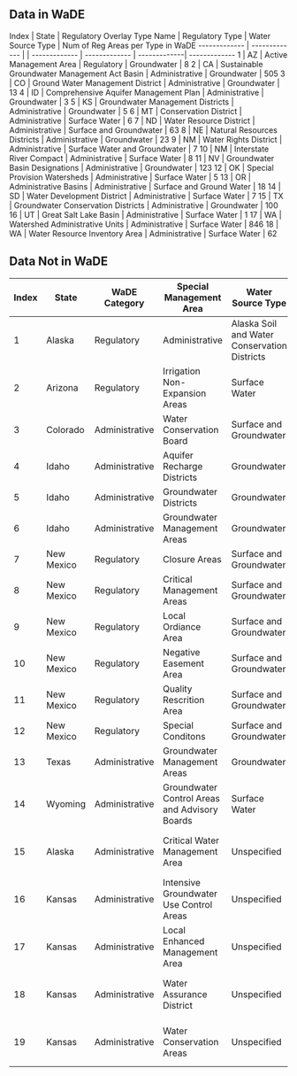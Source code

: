 ## Data in WaDE
Index	|	State	|	Regulatory Overlay Type Name	|	Regulatory Type	|	Water Source Type	|	Num of Reg Areas per Type in WaDE
-------------	|	-------------	|		|	-------------	|	-------------	|	-------------|	-------------
1	|	AZ	|	Active Management Area	|	Regulatory	|	Groundwater	|	8
2	|	CA	|	Sustainable Groundwater Management Act Basin	|	Administrative	|	Groundwater	|	505
3	|	CO	|	Ground Water Management District	|	Administrative	|	Groundwater	|	13
4	|	ID	|	Comprehensive Aquifer Management Plan	|	Administrative	|	Groundwater	|	3
5	|	KS	|	Groundwater Management Districts	|	Administrative	|	Groundwater	|	5
6	|	MT	|	Conservation District	|	Administrative	|	Surface Water	|	6
7	|	ND	|	Water Resource District	|	Administrative	|	Surface and Groundwater	|	63
8	|	NE	|	Natural Resources Districts	|	Administrative	|	Groundwater	|	23
9	|	NM	|	Water Rights District	|	Administrative	|	Surface Water and Groundwater	|	7
10	|	NM	|	Interstate River Compact	|	Administrative	|	Surface Water	|	8
11	|	NV	|	Groundwater Basin Designations	|	Administrative	|	Groundwater	|	123
12	|	OK	|	Special Provision Watersheds	|	Administrative	|	Surface Water	|	5
13	|	OR	|	Administrative Basins	|	Administrative	|	Surface and Ground Water	|	18
14	|	SD	|	Water Development District	|	Administrative	|	Surface Water	|	7
15	|	TX	|	Groundwater Conservation Districts	|	Administrative	|	Groundwater	|	100
16	|	UT	|	Great Salt Lake Basin	|	Administrative	|	Surface Water	|	1
17	|	WA	|	Watershed Administrative Units	|	Administrative	|	Surface Water	|	846
18	|	WA	|	Water Resource Inventory Area	|	Administrative	|	Surface Water	|	62



## Data Not in WaDE
Index	|	State	|	WaDE Category	|	Special Management Area	|	Water Source Type	|	WaDE Mapping Status
-------------	|	-------------	|	-------------	|	-------------	|	-------------	|	-------------
1	|	Alaska	|	Regulatory	|	Administrative	|	Alaska Soil and Water Conservation Districts	|	To be imported
2	|	Arizona	|	Regulatory	|	Irrigation Non-Expansion Areas	|	Surface Water	|	To be imported
3	|	Colorado	|	Administrative	|	Water Conservation Board	|	Surface and Groundwater	|	To be imported
4	|	Idaho	|	Administrative	|	Aquifer Recharge Districts	|	Groundwater	|	To be imported
5	|	Idaho	|	Administrative	|	Groundwater Districts	|	Groundwater	|	To be imported
6	|	Idaho	|	Administrative	|	Groundwater Management Areas	|	Groundwater	|	To be imported
7	|	New Mexico	|	Regulatory	|	Closure Areas	|	Surface and Groundwater	|	To be imported
8	|	New Mexico	|	Regulatory	|	Critical Management Areas	|	Surface and Groundwater	|	To be imported
9	|	New Mexico	|	Regulatory	|	Local Ordiance Area	|	Surface and Groundwater	|	To be imported
10	|	New Mexico	|	Regulatory	|	Negative Easement Area	|	Surface and Groundwater	|	To be imported
11	|	New Mexico	|	Regulatory	|	Quality Rescrition Area	|	Surface and Groundwater	|	To be imported
12	|	New Mexico	|	Regulatory	|	Special Conditons	|	Surface and Groundwater	|	To be imported
13	|	Texas	|	Administrative	|	Groundwater Management Areas	|	Groundwater	|	To be imported
14	|	Wyoming	|	Administrative	|	Groundwater Control Areas and Advisory Boards	|	Surface Water	|	To be imported
15	|	Alaska	|	Administrative	|	Critical Water Management Area	|	Unspecified	|	Unavailable or identified incomplete
16	|	Kansas	|	Administrative	|	Intensive Groundwater Use Control Areas	|	Unspecified	|	Unavailable or identified incomplete
17	|	Kansas	|	Administrative	|	Local Enhanced Management Area	|	Unspecified	|	Unavailable or identified incomplete
18	|	Kansas	|	Administrative	|	Water Assurance District	|	Unspecified	|	Unavailable or identified incomplete
19	|	Kansas	|	Administrative	|	Water Conservation Areas	|	Unspecified	|	Unavailable or identified incomplete



